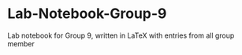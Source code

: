 # Lab-Notebook-Group-9
Lab notebook for Group 9, written in LaTeX with entries from all group member
